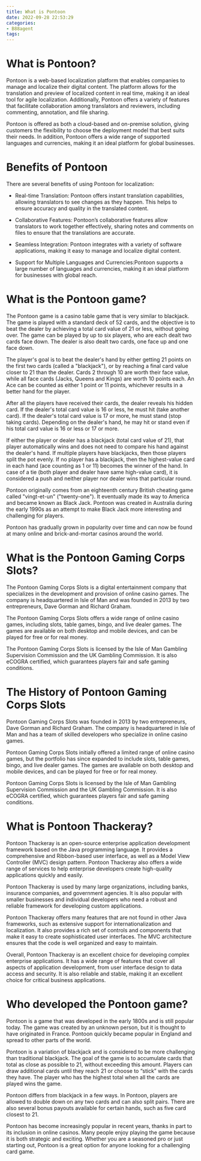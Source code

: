 ```yaml
---
title: What is Pontoon
date: 2022-09-28 22:53:29
categories:
- B88agent
tags:
---
```



#  What is Pontoon?

Pontoon is a web-based localization platform that enables companies to manage and localize their digital content. The platform allows for the translation and preview of localized content in real time, making it an ideal tool for agile localization. Additionally, Pontoon offers a variety of features that facilitate collaboration among translators and reviewers, including commenting, annotation, and file sharing.

Pontoon is offered as both a cloud-based and on-premise solution, giving customers the flexibility to choose the deployment model that best suits their needs. In addition, Pontoon offers a wide range of supported languages and currencies, making it an ideal platform for global businesses.

# Benefits of Pontoon

There are several benefits of using Pontoon for localization:

* Real-time Translation: Pontoon offers instant translation capabilities, allowing translators to see changes as they happen. This helps to ensure accuracy and quality in the translated content.

* Collaborative Features: Pontoon’s collaborative features allow translators to work together effectively, sharing notes and comments on files to ensure that the translations are accurate.

* Seamless Integration: Pontoon integrates with a variety of software applications, making it easy to manage and localize digital content.

* Support for Multiple Languages and Currencies:Pontoon supports a large number of languages and currencies, making it an ideal platform for businesses with global reach.

#  What is the Pontoon game?

The Pontoon game is a casino table game that is very similar to blackjack. The game is played with a standard deck of 52 cards, and the objective is to beat the dealer by achieving a total card value of 21 or less, without going over. The game can be played by up to six players, who are each dealt two cards face down. The dealer is also dealt two cards, one face up and one face down. 

The player's goal is to beat the dealer's hand by either getting 21 points on the first two cards (called a "blackjack"), or by reaching a final card value closer to 21 than the dealer. Cards 2 through 10 are worth their face value, while all face cards (Jacks, Queens and Kings) are worth 10 points each. An Ace can be counted as either 1 point or 11 points, whichever results in a better hand for the player. 

After all the players have received their cards, the dealer reveals his hidden card. If the dealer's total card value is 16 or less, he must hit (take another card). If the dealer's total card value is 17 or more, he must stand (stop taking cards). Depending on the dealer's hand, he may hit or stand even if his total card value is 16 or less or 17 or more. 

If either the player or dealer has a blackjack (total card value of 21), that player automatically wins and does not need to compare his hand against the dealer's hand. If multiple players have blackjacks, then those players split the pot evenly. If no player has a blackjack, then the highest-value card in each hand (ace counting as 1 or 11) becomes the winner of the hand. In case of a tie (both player and dealer have same high-value card), it is considered a push and neither player nor dealer wins that particular round. 

Pontoon originally comes from an eighteenth century British cheating game called "vingt-et-un" ("twenty-one"). It eventually made its way to America and became known as Black Jack. Pontoon was created in Australia during the early 1990s as an attempt to make Black Jack more interesting and challenging for players. 

Pontoon has gradually grown in popularity over time and can now be found at many online and brick-and-mortar casinos around the world.

#  What is the Pontoon Gaming Corps Slots?

The Pontoon Gaming Corps Slots is a digital entertainment company that specializes in the development and provision of online casino games. The company is headquartered in Isle of Man and was founded in 2013 by two entrepreneurs, Dave Gorman and Richard Graham.

The Pontoon Gaming Corps Slots offers a wide range of online casino games, including slots, table games, bingo, and live dealer games. The games are available on both desktop and mobile devices, and can be played for free or for real money.

The Pontoon Gaming Corps Slots is licensed by the Isle of Man Gambling Supervision Commission and the UK Gambling Commission. It is also eCOGRA certified, which guarantees players fair and safe gaming conditions.

# The History of Pontoon Gaming Corps Slots

Pontoon Gaming Corps Slots was founded in 2013 by two entrepreneurs, Dave Gorman and Richard Graham. The company is headquartered in Isle of Man and has a team of skilled developers who specialize in online casino games.

Pontoon Gaming Corps Slots initially offered a limited range of online casino games, but the portfolio has since expanded to include slots, table games, bingo, and live dealer games. The games are available on both desktop and mobile devices, and can be played for free or for real money.

Pontoon Gaming Corps Slots is licensed by the Isle of Man Gambling Supervision Commission and the UK Gambling Commission. It is also eCOGRA certified, which guarantees players fair and safe gaming conditions.

#  What is Pontoon Thackeray?

Pontoon Thackeray is an open-source enterprise application development framework based on the Java programming language. It provides a comprehensive and Ribbon-based user interface, as well as a Model View Controller (MVC) design pattern. Pontoon Thackeray also offers a wide range of services to help enterprise developers create high-quality applications quickly and easily.

Pontoon Thackeray is used by many large organizations, including banks, insurance companies, and government agencies. It is also popular with smaller businesses and individual developers who need a robust and reliable framework for developing custom applications.

Pontoon Thackeray offers many features that are not found in other Java frameworks, such as extensive support for internationalization and localization. It also provides a rich set of controls and components that make it easy to create sophisticated user interfaces. The MVC architecture ensures that the code is well organized and easy to maintain.

Overall, Pontoon Thackeray is an excellent choice for developing complex enterprise applications. It has a wide range of features that cover all aspects of application development, from user interface design to data access and security. It is also reliable and stable, making it an excellent choice for critical business applications.

#  Who developed the Pontoon game?

Pontoon is a game that was developed in the early 1800s and is still popular today. The game was created by an unknown person, but it is thought to have originated in France. Pontoon quickly became popular in England and spread to other parts of the world.

Pontoon is a variation of blackjack and is considered to be more challenging than traditional blackjack. The goal of the game is to accumulate cards that total as close as possible to 21, without exceeding this amount. Players can draw additional cards until they reach 21 or choose to “stick” with the cards they have. The player who has the highest total when all the cards are played wins the game.

Pontoon differs from blackjack in a few ways. In Pontoon, players are allowed to double down on any two cards and can also split pairs. There are also several bonus payouts available for certain hands, such as five card closest to 21.

Pontoon has become increasingly popular in recent years, thanks in part to its inclusion in online casinos. Many people enjoy playing the game because it is both strategic and exciting. Whether you are a seasoned pro or just starting out, Pontoon is a great option for anyone looking for a challenging card game.